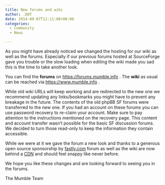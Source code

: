 ```yaml
---
title: New forums and wiki
author: .D0T
date: 2014-09-07T11:11:08+00:00
categories:
  - Community
  - News

---
```

As you might have already noticed we changed the hosting for our wiki as well as the forums. Especially if our previous forums hosted at SourceForge gave you trouble or the slow loading when editing the wiki made you sad this is the time to take another look.

You can find the **forums** on <a href="https://forums.mumble.info" target="_blank">https://forums.mumble.info</a> . The **wiki** as usual can be reached via <a href="https://www.mumble.info" target="_blank">https://www.mumble.info</a> .

<!--more-->

While old wiki URLs will keep working and are redirected to the new one we recommend updating any links/bookmarks you might have to prevent any breakage in the future. The contents of the old phpBB SF forums were transferred to the new one. If you had an account on these forums you can use password recovery to re-claim your account. Make sure to pay attention to the instructions mentioned on the recovery page. This content and account transfer wasn&#8217;t possible for the basic SF discussion forums. We decided to turn those read-only to keep the information they contain accessible.

While we were at it we gave the forum a new look and thanks to a generous open source sponsorship by [fastly.com][1] forum as well as the wiki are now behind a <a href="https://en.wikipedia.org/wiki/Content_delivery_network" target="_blank">CDN</a> and should feel snappy like never before.

We hope you like these changes and are looking forward to seeing you in the forums.

The Mumble Team

 [1]: https://www.fastly.com/ "fastly.com"
